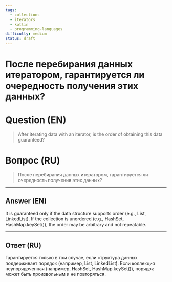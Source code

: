 ```yaml
---
tags:
  - collections
  - iterators
  - kotlin
  - programming-languages
difficulty: medium
status: draft
---
```


# После перебирания данных итератором, гарантируется ли очередность получения этих данных?

# Question (EN)
> After iterating data with an iterator, is the order of obtaining this data guaranteed?

# Вопрос (RU)
> После перебирания данных итератором, гарантируется ли очередность получения этих данных?

---

## Answer (EN)

It is guaranteed only if the data structure supports order (e.g., List, LinkedList). If the collection is unordered (e.g., HashSet, HashMap.keySet()), the order may be arbitrary and not repeatable.

---

## Ответ (RU)

Гарантируется только в том случае, если структура данных поддерживает порядок (например, List, LinkedList). Если коллекция неупорядоченная (например, HashSet, HashMap.keySet()), порядок может быть произвольным и не повторяться.

